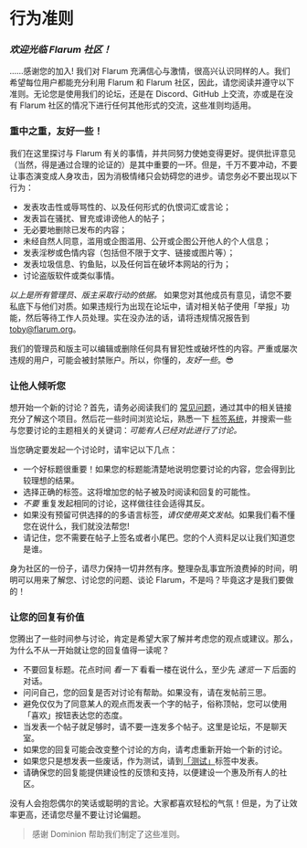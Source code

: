 # 行为准则

### _欢迎光临 Flarum 社区！_

……感谢您的加入! 我们对 Flarum 充满信心与激情，很高兴认识同样的人。我们希望每位用户都能充分利用 Flarum 和 Flarum 社区，因此，请您阅读并遵守以下准则。无论您是使用我们的论坛，还是在 Discord、GitHub 上交流，亦或是在没有 Flarum 社区的情况下进行任何其他形式的交流，这些准则均适用。

### 重中之重，友好一些！

我们在这里探讨与 Flarum 有关的事情，并共同努力使她变得更好。提供批评意见（当然，得是通过合理的论证的）是其中重要的一环。但是，千万不要冲动，不要让事态演变成人身攻击，因为消极情绪只会妨碍您的进步。请您务必不要出现以下行为：

- 发表攻击性或辱骂性的、以及任何形式的仇恨词汇或言论；
- 发表旨在骚扰、冒充或诽谤他人的帖子；
- 无必要地删除已发布的内容；
- 未经自然人同意，滥用或企图滥用、公开或企图公开他人的个人信息；
- 发表淫秽或色情内容（包括但不限于文字、链接或图片等）；
- 发表垃圾信息、钓鱼贴，以及任何旨在破坏本网站的行为；
- 讨论盗版软件或类似事情。

*以上是所有管理员、版主采取行动的依据。* 如果您对其他成员有意见，请您不要私底下与他们对质。如果违规行为出现在论坛中，请对相关帖子使用「举报」功能，然后等待工作人员处理。实在没办法的话，请将违规情况报告到 [toby@flarum.org](mailto:toby@flarum.org)。

我们的管理员和版主可以编辑或删除任何具有冒犯性或破坏性的内容。严重或屡次违规的用户，可能会被封禁账户。所以，你懂的，*友好一些*。😎

### 让他人倾听您

想开始一个新的讨论？首先，请务必阅读我们的 [常见问题](faq.md)，通过其中的相关链接充分了解这个项目。然后花一些时间浏览论坛，熟悉一下 [标签系统](https://discuss.flarum.org/tags)，并搜索一些与您要讨论的主题相关的关键词：*可能有人已经对此进行了讨论。*

当您确定要发起一个讨论时，请牢记以下几点：

- 一个好标题很重要！如果您的标题能清楚地说明您要讨论的内容，您会得到比较理想的结果。
- 选择正确的标签。这将增加您的帖子被及时阅读和回复的可能性。
- *不要* 重复发起相同的讨论，这样做往往会适得其反。
- 如果没有预留可供选择的的多语言标签，*请仅使用英文发帖*。如果我们看不懂您在说什么，我们就没法帮您!
- 请记住，您不需要在帖子上签名或者小尾巴。您的个人资料足以让我们知道您是谁。

身为社区的一份子，请尽力保持一切井然有序。整理杂乱事宜所浪费掉的时间，明明可以用来了解您、讨论您的问题、谈论 Flarum，不是吗？毕竟这才是我们要做的！

### 让您的回复有价值
 
您腾出了一些时间参与讨论，肯定是希望大家了解并考虑您的观点或建议。那么，为什么不从一开始就让您的回复值得一读呢？

- 不要回复标题。花点时间 *看一下* 看看一楼在说什么，至少先 *速览一下* 后面的对话。
- 问问自己，您的回复是否对讨论有帮助。如果没有，请在发帖前三思。
- 避免仅仅为了同意某人的观点而发表一个字的帖子，俗称顶帖，您可以使用「喜欢」按钮表达您的态度。
- 当发表一个帖子就足够时，请不要一连发多个帖子。这里是论坛，不是聊天室。
- 如果您的回复可能会改变整个讨论的方向，请考虑重新开始一个新的讨论。
- 如果您只是想发表一些废话，作为测试，请到[「测试」](https://discuss.flarum.org/t/sandbox)标签中发表。
- 请确保您的回复能提供建设性的反馈和支持，以便建设一个惠及所有人的社区。

没有人会抱怨偶尔的笑话或聪明的言论。大家都喜欢轻松的气氛！但是，为了让效率更高，还请您尽量不要让讨论偏题。

> 感谢 Dominion 帮助我们制定了这些准则。
